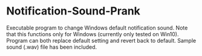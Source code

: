 # Notification-Sound-Prank
Executable program to change Windows default notification sound.
Note that this functions only for Windows (currently only tested on Win10).
Program can both replace default setting and revert back to default.
Sample sound (.wav) file has been included. 
